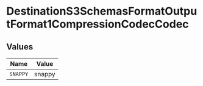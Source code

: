 # DestinationS3SchemasFormatOutputFormat1CompressionCodecCodec


## Values

| Name     | Value    |
| -------- | -------- |
| `SNAPPY` | snappy   |